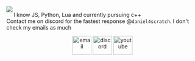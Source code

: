 
<img src="https://github-readme-stats.vercel.app/api/top-langs/?username=Daniel4-Scratch&layout=compact&hide=html,css,brainfuck" align="left">
<!--<img src="Group 60.png" style="border-radius:8px;">
<p></p>-->
<p align="left">
I know JS, Python, Lua and currently pursuing c++<br>
Contact me on discord for the fastest response @<code>daniel4scratch</code>. I don't check my emails as much
</p>
<p align="center">
<a href="mailto:daniel4scratchhelp@gmail.com" target="blank"><img align="center" src="https://daniel4-scratch.is-a.dev/assets/icons/email.svg" alt="email" height="50" width="50" /></a>
<a href="https://discord.com/users/853820912628269088" target="blank"><img align="center" src="https://daniel4-scratch.is-a.dev/assets/icons/discord.svg" alt="discord" height="50" width="50" /></a>
<a href="https://youtube.com/@daniel4-dev" target="blank"><img align="center" src="https://daniel4-scratch.is-a.dev/assets/icons/youtube.svg" alt="youtube" height="50" width="50" /></a>
